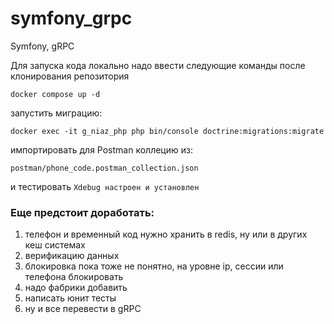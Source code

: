 # symfony_grpc
Symfony, gRPC

Для запуска кода локально надо ввести следующие команды после клонирования репозитория

```shell
docker compose up -d
```
запустить миграцию:
```shell
docker exec -it g_niaz_php php bin/console doctrine:migrations:migrate
```
импортировать для Postman коллецию из:
```
postman/phone_code.postman_collection.json
```
и тестировать
`
Xdebug настроен и установлен
`

### Еще предстоит доработать:
1) телефон и временный код нужно хранить в redis, ну или в других кеш системах
2) верификацию данных
3) блокировка пока тоже не понятно, на уровне ip, сессии или телефона блокировать
4) надо фабрики добавить
5) написать юнит тесты
6) ну и все перевести в gRPC

